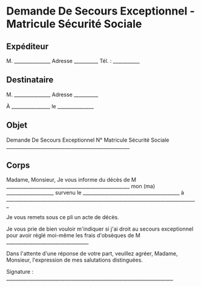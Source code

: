# Demande De Secours Exceptionnel - Matricule Sécurité Sociale

## Expéditeur

M. _______________
Adresse __________
Tél. : ___________

## Destinataire

M. _______________
Adresse __________

À ________________
le _______________

## Objet

Demande De Secours Exceptionnel
N° Matricule Sécurité Sociale ___________________________________________________

## Corps

Madame, Monsieur,
Je vous informe du décès de M ___________________________________________________
mon (ma) ___________________, survenu le ________________________________________
à _______________________________________________________________________________

Je vous remets sous ce pli un acte de décès.

Je vous prie de bien vouloir m'indiquer si j'ai droit au secours exceptionnel pour
avoir réglé moi-même les frais d'obsèques de M __________________________________

Dans l'attente d'une réponse de votre part, veuillez agréer, Madame, Monsieur, l'expression de mes salutations distinguées.

Signature : _____________________________________________________________________
